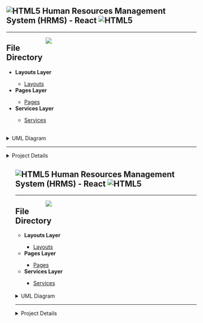 <h2><img align="" alt="HTML5" width="50px" src="https://1000logos.net/wp-content/uploads/2020/09/JavaScript-Logo.png" /> Human Resources Management System (HRMS) - React <img align="" alt="HTML5" width="50px" src="https://1000logos.net/wp-content/uploads/2020/09/JavaScript-Logo.png" /> </h2><hr /> 

<img src="https://i.hizliresim.com/4h0o0fb.png" width="400px" align="right"></img>

<h2>File Directory</h2>
<ul>
    <li><b>Layouts Layer </b></li>
        <ul>
            <li><a href='https://github.com/EnesBirol/hrms-project-react/tree/master/src/layouts'> Layouts </a>            </li>
        </ul>
    <li><b>Pages Layer</b></li>
        <ul>
            <li><a href='https://github.com/EnesBirol/hrms-project-react/tree/master/src/pages'> Pages </a>            </li>
        </ul>
    <li><b>Services Layer </b></li>
        <ul>
            <li><a href='https://github.com/EnesBirol/hrms-project-react/tree/master/src/services'> Services </a>            </li>
        </ul>
            </ul> <br>
    <details>
        <summary>UML Diagram</summary>
        <img src="https://github.com/EnesBirol/hrms-project-react/blob/master/photos/0.png"></img>
    </details>
    <hr />
    <details>
      <summary>Project Details</summary>
        <img src="./photos/2.PNG"></img>
        <img src="./photos/3.PNG"></img>
    </details>
    
<ul>
<h2><img align="" alt="HTML5" width="50px" src="https://1000logos.net/wp-content/uploads/2020/09/JavaScript-Logo.png" /> Human Resources Management System (HRMS) - React <img align="" alt="HTML5" width="50px" src="https://1000logos.net/wp-content/uploads/2020/09/JavaScript-Logo.png" /> </h2><hr /> 

<img src="https://i.hizliresim.com/4h0o0fb.png" width="400px" align="right"></img>

<h2>File Directory</h2>
<ul>
    <li><b>Layouts Layer </b></li>
        <ul>
            <li><a href='https://github.com/EnesBirol/hrms-project-react/tree/master/src/layouts'> Layouts </a>            </li>
        </ul>
    <li><b>Pages Layer</b></li>
        <ul>
            <li><a href='https://github.com/EnesBirol/hrms-project-react/tree/master/src/pages'> Pages </a>            </li>
        </ul>
    <li><b>Services Layer </b></li>
        <ul>
            <li><a href='https://github.com/EnesBirol/hrms-project-react/tree/master/src/services'> Services </a>            </li>
        </ul>
            </ul> <br>
    <details>
        <summary>UML Diagram</summary>
        <img src="https://github.com/EnesBirol/hrms-project-react/blob/master/photos/0.png"></img>
    </details>
    <hr />
    <details>
      <summary>Project Details</summary>
        <img src="./photos/2.PNG"></img>
        <img src="./photos/3.PNG"></img>
    </details>
    
<ul>
